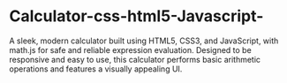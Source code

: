# Calculator-css-html5-Javascript-
A sleek, modern calculator built using HTML5, CSS3, and JavaScript, with math.js for safe and reliable expression evaluation. Designed to be responsive and easy to use, this calculator performs basic arithmetic operations and features a visually appealing UI.
